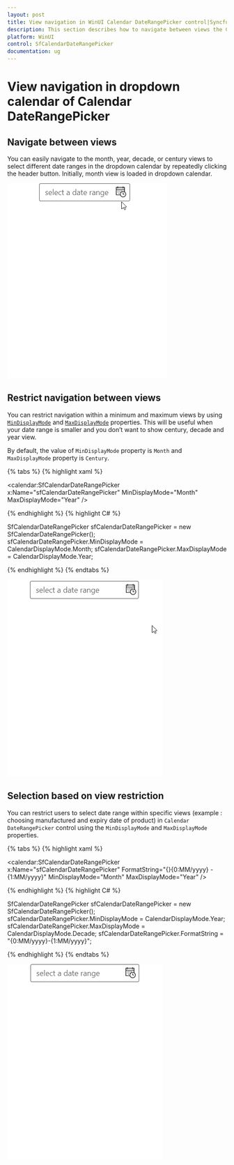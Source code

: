```yaml
---
layout: post
title: View navigation in WinUI Calendar DateRangePicker control|Syncfusion
description: This section describes how to navigate between views the Calendar DateRangePicker (SfCalendarDateRangePicker) control.
platform: WinUI
control: SfCalendarDateRangePicker
documentation: ug
---
```


# View navigation in dropdown calendar of Calendar DateRangePicker

## Navigate between views

You can easily navigate to the month, year, decade, or century views to select different date ranges in the dropdown calendar by repeatedly clicking the header button. Initially, month view is loaded in dropdown calendar.

![Navigation between views in WinUI Calendar DateRangePicker](Navigate-Between-Views_images/View-navigation.gif)

## Restrict navigation between views

You can restrict navigation within a minimum and maximum views by using [`MinDisplayMode`](https://help.syncfusion.com/cr/winui/Syncfusion.UI.Xaml.Calendar.SfCalendarDateRangePicker.html#Syncfusion_UI_Xaml_Calendar_SfCalendarDateRangePicker_MinDisplayMode) and [`MaxDisplayMode`](https://help.syncfusion.com/cr/winui/Syncfusion.UI.Xaml.Calendar.SfCalendarDateRangePicker.html#Syncfusion_UI_Xaml_Calendar_SfCalendarDateRangePicker_MaxDisplayMode) properties. This will be useful when your date range is smaller and you don’t want to show century, decade and year view.

By default, the value of `MinDisplayMode` property is `Month` and `MaxDisplayMode` property is `Century`.

{% tabs %}
{% highlight xaml %}

<calendar:SfCalendarDateRangePicker x:Name="sfCalendarDateRangePicker"
                               MinDisplayMode="Month"
                               MaxDisplayMode="Year"
                               />

{% endhighlight %}
{% highlight C# %}

SfCalendarDateRangePicker sfCalendarDateRangePicker = new SfCalendarDateRangePicker();
sfCalendarDateRangePicker.MinDisplayMode = CalendarDisplayMode.Month;
sfCalendarDateRangePicker.MaxDisplayMode = CalendarDisplayMode.Year;

{% endhighlight %}
{% endtabs %}

![Navigation between month and century view in WinUI Calendar DateRangePicker](Getting-Started_images/Restrict_View_Navigation.gif)

## Selection based on view restriction

You can restrict users to select date range within specific views (example : choosing manufactured and expiry date of product) in `Calendar DateRangePicker` control using the `MinDisplayMode` and `MaxDisplayMode` properties.

{% tabs %}
{% highlight xaml %}

<calendar:SfCalendarDateRangePicker x:Name="sfCalendarDateRangePicker"
                                    FormatString="{}{0:MM/yyyy} - {1:MM/yyyy}"
                                    MinDisplayMode="Month"
                                    MaxDisplayMode="Year"
                               />

{% endhighlight %}
{% highlight C# %}

SfCalendarDateRangePicker sfCalendarDateRangePicker = new SfCalendarDateRangePicker();
sfCalendarDateRangePicker.MinDisplayMode = CalendarDisplayMode.Year;
sfCalendarDateRangePicker.MaxDisplayMode = CalendarDisplayMode.Decade;
sfCalendarDateRangePicker.FormatString = "{0:MM/yyyy}-{1:MM/yyyy}";

{% endhighlight %}
{% endtabs %}

![Selection within restriction in WinUI Calendar DateRangePicker](Navigate-Between-Views_images/product-manufacture-expiry-date.gif)
